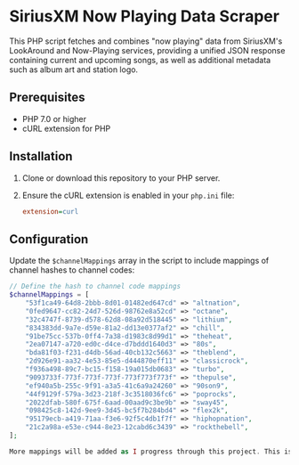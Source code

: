 # SiriusXM Now Playing Data Scraper

This PHP script fetches and combines "now playing" data from SiriusXM's LookAround and Now-Playing services, providing a unified JSON response containing current and upcoming songs, as well as additional metadata such as album art and station logo.

## Prerequisites

- PHP 7.0 or higher
- cURL extension for PHP

## Installation

1. Clone or download this repository to your PHP server.

2. Ensure the cURL extension is enabled in your `php.ini` file:

    ```ini
    extension=curl
    ```

## Configuration

Update the `$channelMappings` array in the script to include mappings of channel hashes to channel codes:

```php
// Define the hash to channel code mappings
$channelMappings = [
    "53f1ca49-64d8-2bbb-8d01-01482ed647cd" => "altnation",
    "0fed9647-cc82-24d7-526d-98762e8a52cd" => "octane",
    "32c4747f-8739-d578-62d8-08a92d518445" => "lithium",
    "834383dd-9a7e-d59e-81a2-dd13e0377af2" => "chill",
    "91be75cc-537b-0ff4-7a38-d1983c8d99d1" => "theheat",
    "2ea07147-a720-ed0c-d4ce-d7bddd1640d3" => "80s",
    "bda81f03-f231-d4db-56ad-40cb132c5663" => "theblend",
    "2d926e91-aa32-4e53-85e5-d444870eff11" => "classicrock",
    "f936a498-89c7-bc15-f158-19a015db0683" => "turbo",
    "9093733f-773f-773f-773f-773f773f773f" => "thepulse",
    "ef940a5b-255c-9f91-a3a5-41c6a9a24260" => "90son9",
    "44f9129f-579a-3d23-218f-3c3518036fc6" => "poprocks",
    "2022dfab-580f-675f-6aad-00aad9c3be9b" => "sway45",
    "098425c8-142d-9ee9-3d45-bc5f7b284bd4" => "flex2k",
    "95179ecb-a419-71aa-f3e6-92f5c4db1f7f" => "hiphopnation",
    "21c2a98a-e53e-c944-8e23-12cabd6c3439" => "rockthebell",
];

More mappings will be added as I progress through this project. This is just for personal learning purposes.
